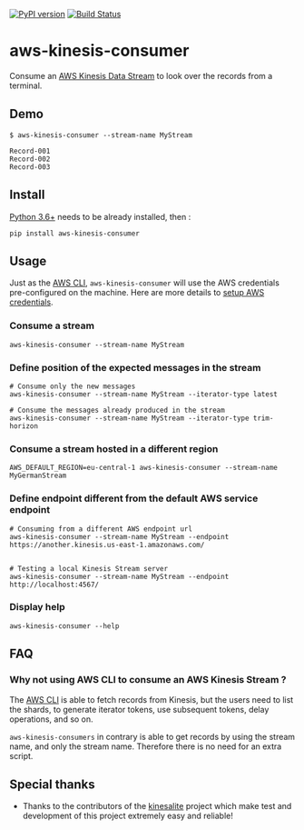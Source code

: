 [![PyPI version](https://img.shields.io/pypi/v/aws-kinesis-consumer.svg)](https://pypi.org/project/aws-kinesis-consumer)
[![Build Status](https://travis-ci.com/thinow/aws-kinesis-consumer.svg?token=vwaCq8jYcvaxfHBRGUqa&branch=master)](https://travis-ci.com/thinow/aws-kinesis-consumer)

# aws-kinesis-consumer

Consume an [AWS Kinesis Data Stream](https://aws.amazon.com/kinesis/data-streams/) to look over the records from a terminal.

## Demo

```shell script
$ aws-kinesis-consumer --stream-name MyStream

Record-001
Record-002
Record-003
```

## Install

[Python 3.6+](https://www.python.org/downloads/) needs to be already installed, then :

```shell script
pip install aws-kinesis-consumer
```

## Usage

Just as the [AWS CLI](https://awscli.amazonaws.com/v2/documentation/api/latest/reference/kinesis/index.html),
``aws-kinesis-consumer`` will use the AWS credentials pre-configured on the machine. Here are more details to [setup AWS
credentials](https://docs.aws.amazon.com/cli/latest/userguide/cli-configure-files.html).

### Consume a stream

```shell script
aws-kinesis-consumer --stream-name MyStream
```

### Define position of the expected messages in the stream

```shell script
# Consume only the new messages
aws-kinesis-consumer --stream-name MyStream --iterator-type latest

# Consume the messages already produced in the stream 
aws-kinesis-consumer --stream-name MyStream --iterator-type trim-horizon
```

### Consume a stream hosted in a different region

```shell script
AWS_DEFAULT_REGION=eu-central-1 aws-kinesis-consumer --stream-name MyGermanStream
```

### Define endpoint different from the default AWS service endpoint

```shell script
# Consuming from a different AWS endpoint url
aws-kinesis-consumer --stream-name MyStream --endpoint https://another.kinesis.us-east-1.amazonaws.com/


# Testing a local Kinesis Stream server
aws-kinesis-consumer --stream-name MyStream --endpoint http://localhost:4567/
```

### Display help

```shell script
aws-kinesis-consumer --help
```

## FAQ

### Why not using AWS CLI to consume an AWS Kinesis Stream ?

The [AWS CLI](https://awscli.amazonaws.com/v2/documentation/api/latest/reference/kinesis/index.html) is able to fetch
records from Kinesis, but the users need to list the shards, to generate iterator tokens, use subsequent tokens, delay
operations, and so on.

``aws-kinesis-consumers`` in contrary is able to get records by using the stream name, and only the stream name.
Therefore there is no need for an extra script.

## Special thanks

* Thanks to the contributors of the [kinesalite](https://github.com/mhart/kinesalite) project which make test and development of this project extremely easy and reliable!
